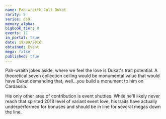```yaml
---
name: Pah-wraith Cult Dukat
rarity: 5
series: ds9
memory_alpha:
bigbook_tier: 8
events: 11
in_portal: true
date: 19/09/2016
obtained: Event
mega: false
published: true
---
```


Pah-wraith jokes aside, where we feel the love is Dukat's trait potential. A theoretical seven collection ceiling would be monumental value that would have Dukat demanding that, well...you build a monument to him on Cardassia. 

His only other area of contribution is event shuttles. While he'll likely never reach that spirited 2018 level of variant event love, his traits have actually underperformed for bonuses and should be in line for several megas down the line.
